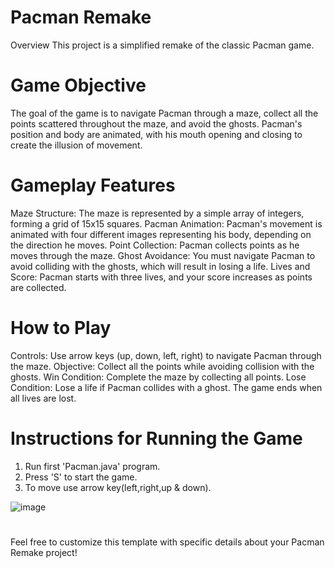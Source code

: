 # Pacman Remake
Overview
This project is a simplified remake of the classic Pacman game.

# Game Objective
The goal of the game is to navigate Pacman through a maze, collect all the points scattered throughout the maze, and avoid the ghosts. Pacman's position and body are animated, with his mouth opening and closing to create the illusion of movement.

# Gameplay Features
Maze Structure: The maze is represented by a simple array of integers, forming a grid of 15x15 squares.
Pacman Animation: Pacman's movement is animated with four different images representing his body, depending on the direction he moves.
Point Collection: Pacman collects points as he moves through the maze.
Ghost Avoidance: You must navigate Pacman to avoid colliding with the ghosts, which will result in losing a life.
Lives and Score: Pacman starts with three lives, and your score increases as points are collected.
# How to Play
Controls: Use arrow keys (up, down, left, right) to navigate Pacman through the maze.
Objective: Collect all the points while avoiding collision with the ghosts.
Win Condition: Complete the maze by collecting all points.
Lose Condition: Lose a life if Pacman collides with a ghost. The game ends when all lives are lost.

# Instructions for Running the Game
1. Run first 'Pacman.java' program.
2. Press 'S' to start the game.
3. To move use arrow key(left,right,up & down).

![image](https://github.com/amisoumyadeepdas/Pacman_Game/assets/109064628/f6e3e19d-c736-4934-927d-8dafb07f6cac)
# 
Feel free to customize this template with specific details about your Pacman Remake project!

